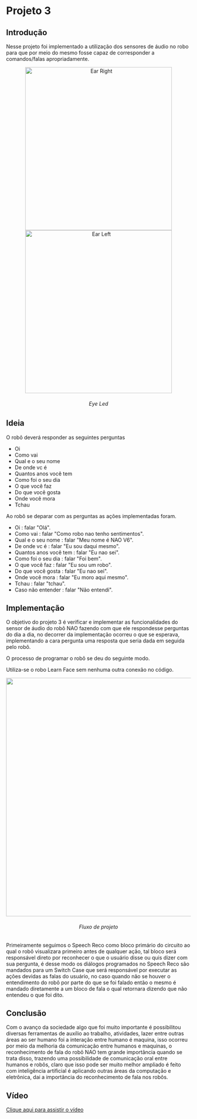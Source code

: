 # Projeto 3

## Introdução

Nesse projeto foi implementado a utilização dos sensores de áudio no robo para que por meio do mesmo fosse capaz de corresponder a comandos/falas apropriadamente.

<p align="center">
  <img width="400" height="445" src= img31.png title="Ear Right">
  <img width="400" height="445" src= img32.png title="Ear Left">
  <h6 align="center">Eye Led</h6>
</p>

## Ideia
O robô deverá responder as seguintes perguntas

* Oi
* Como vai
* Qual e o seu nome
* De onde vc é
* Quantos anos você tem
* Como foi o seu dia
* O que você faz
* Do que você gosta
* Onde você mora
* Tchau

Ao robô se deparar com as perguntas as ações implementadas foram.

* Oi : falar "Olá".
* Como vai : falar "Como robo nao tenho sentimentos".
* Qual e o seu nome : falar "Meu nome é NAO V6".
* De onde vc é : falar "Eu sou daqui mesmo".
* Quantos anos você tem : falar "Eu nao sei".
* Como foi o seu dia : falar "Foi bem".
* O que você faz : falar "Eu sou um robo".
* Do que você gosta : falar "Eu nao sei".
* Onde você mora : falar "Eu moro aqui mesmo".
* Tchau : falar "tchau".
* Caso não entender : falar "Não entendi".

## Implementação

O objetivo do projeto 3 é verificar e implementar as funcionalidades do sensor de áudio do robô NAO fazendo com que ele respondesse perguntas do dia a dia, no decorrer da implementação ocorreu o que se esperava, implementando a cara pergunta uma resposta que seria dada em seguida pelo robô.

O processo de programar o robô se deu do seguinte modo.

Utiliza-se o robo Learn Face sem nenhuma outra conexão no código.

<p align="center">
  <img width="1252" height=651" src= img30.png title="Flow">
  <h6 align="center">Fluxo de projeto</h6>
</p>

Primeiramente seguimos o Speech Reco como bloco primário do circuito ao qual o robô visualizara primeiro antes de qualquer ação, tal bloco será responsável direto por reconhecer o que o usuário disse ou quis dizer com sua pergunta, é desse modo os diálogos programados no Speech Reco são mandados para um Switch Case que será responsável por executar as ações devidas as falas do usuário, no caso quando não se houver o entendimento do robô por parte do que se foi falado então o mesmo é mandado diretamente a um bloco de fala o qual retornara dizendo que não entendeu o que foi dito.

## Conclusão
Com o avanço da sociedade algo que foi muito importante é possibilitou diversas ferramentas de auxílio ao trabalho, atividades, lazer entre outras áreas ao ser humano foi a interação entre humano é maquina, isso ocorreu por meio da melhoria da comunicação entre humanos e maquinas, o reconhecimento de fala do robô NAO tem grande importância quando se trata disso, trazendo uma possibilidade de comunicação oral entre humanos e robôs, claro que isso pode ser muito melhor ampliado é feito com inteligência artificial é aplicando outras áreas da computação e eletrônica, dai a importância do reconhecimento de fala nos robôs.

## Vídeo
[Clique aqui para assistir o vídeo](https://www.youtube.com/)
